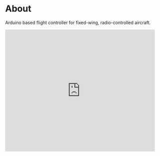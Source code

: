 # About

Arduino based flight controller for fixed-wing, radio-controlled aircraft.

<!---[![Your browser does not support embedded video](https://img.youtube.com/vi/x-9twvy_oF0/0.jpg)](https://www.youtube.com/watch?v=x-9twvy_oF0 "autopilot")--->


<iframe  title="YouTube video player" width="480" height="390" src="https://www.youtube.com/watch?v=x-9twvy_oF0?autoplay=1" frameborder="0" allowfullscreen></iframe>